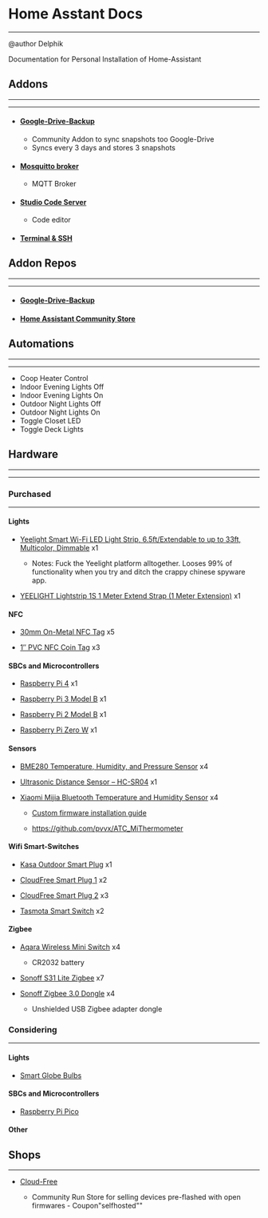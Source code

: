# **Home Asstant Docs** 
----
@author Delphik

Documentation for Personal Installation of Home-Assistant

## **Addons**
----
----


* #### **[Google-Drive-Backup](https://github.com/sabeechen/hassio-google-drive-backup)**
  * Community Addon to sync snapshots too Google-Drive
  * Syncs every 3 days and stores 3 snapshots

* #### **[Mosquitto broker](https://github.com/home-assistant/addons/tree/master/mosquitto)**
  * MQTT Broker

* #### **[Studio Code Server](https://github.com/hassio-addons/addon-vscode)**
  * Code editor

* #### **[Terminal & SSH](https://github.com/home-assistant/addons/tree/master/ssh)**

## **Addon Repos**
----
----
* #### **[Google-Drive-Backup](https://github.com/sabeechen/hassio-google-drive-backup)**
* #### **[Home Assistant Community Store](https://hacs.xyz/)**

## **Automations**
----
----

* Coop Heater Control
* Indoor Evening Lights Off
* Indoor Evening Lights On
* Outdoor Night Lights Off
* Outdoor Night Lights On
* Toggle Closet LED
* Toggle Deck Lights


## **Hardware**
----
----

### **Purchased**
----

#### **Lights**

* [Yeelight Smart Wi-Fi LED Light Strip, 6.5ft/Extendable to up to 33ft, Multicolor, Dimmable]( https://smile.amazon.com/gp/product/B0796QMMR4/ref=ppx_yo_dt_b_asin_title_o06_s00?ie=UTF8&th=1) x1

  * Notes: Fuck the Yeelight platform alltogether. Looses 99% of functionality when you try and ditch the crappy chinese spyware app.

* [YEELIGHT Lightstrip 1S 1 Meter Extend Strap (1 Meter Extension)](https://smile.amazon.com/gp/product/B07FSLJ5KQ/ref=ox_sc_saved_title_1?smid=A1SD0EXFIHKNYD&psc=1) x1

#### **NFC**


* [30mm On-Metal NFC Tag](https://cloudfree.shop/product/30mm-on-metal-nfc-tag/) x5

* [1″ PVC NFC Coin Tag](https://cloudfree.shop/product/1-pvc-nfc-coin-tag/
) x3

#### **SBCs and Microcontrollers**

* [Raspberry Pi 4](https://cloudfree.shop/product/raspberry-pi-4/
) x1

* [Raspberry Pi 3 Model B](https://www.raspberrypi.org/products/raspberry-pi-3-model-b/) x1

* [Raspberry Pi 2 Model B]( https://www.raspberrypi.org/products/raspberry-pi-2-model-b/) x1

* [Raspberry Pi Zero W](https://www.raspberrypi.org/products/raspberry-pi-zero-w/) x1
      
#### **Sensors**

* [BME280 Temperature, Humidity, and Pressure Sensor](https://cloudfree.shop/product/bme280-temperature-humidity-and-pressure-sensor/) x4

* [Ultrasonic Distance Sensor – HC-SR04](https://cloudfree.shop/product/ultrasonic-distance-sensor-hc-sr04/) x1

* [Xiaomi Mijia Bluetooth Temperature and Humidity Sensor](https://cloudfree.shop/product/xiaomi-mijia-bluetooth-temperature-and-humidity-sensor/) x4

    * [Custom firmware installation guide](https://www.youtube.com/watch?v=NXKzFG61lNs)

    * https://github.com/pvvx/ATC_MiThermometer

#### **Wifi Smart-Switches**

* [Kasa Outdoor Smart Plug](https://smile.amazon.com/gp/product/B091FXH2FR/ref=ppx_yo_dt_b_search_asin_title?ie=UTF8&psc=1) x1

*  [CloudFree Smart Plug 1](https://cloudfree.shop/product/cloudfree-smart-plug/) x2 
    
*  [CloudFree Smart Plug 2](https://cloudfree.shop/product/cloudfree-smart-plug-runs-tasmota/) x3

*  [Tasmota Smart Switch](https://cloudfree.shop/product/gosund-light-switch-flashed-with-tasmota/
)  x2          

#### **Zigbee**

* [Aqara Wireless Mini Switch](https://smile.amazon.com/gp/product/B07D19YXND/ref=ppx_yo_dt_b_search_asin_title?ie=UTF8&psc=1) x4
  *  CR2032 battery 
        
* [Sonoff S31 Lite Zigbee](https://cloudfree.shop/product/sonoff-s31-lite-zigbee/) x7


* [Sonoff Zigbee 3.0 Dongle](https://cloudfree.shop/product/sonoff-zigbee-3-0-dongle/) x4
        
  * Unshielded USB Zigbee adapter dongle

### **Considering**
---

#### **Lights**

* [Smart Globe Bulbs](https://smile.amazon.com/gp/product/B08MDSY2LJ/ref=ox_sc_saved_title_6?smid=A32RBBM40L51PJ&psc=1)

        


#### **SBCs and Microcontrollers**

*  [Raspberry Pi Pico](        https://www.raspberrypi.org/products/raspberry-pi-pico/
)

#### **Other**


## **Shops**
----

 * [Cloud-Free](https://cloudfree.shop/) 
        
   * Community Run Store for selling devices pre-flashed with open firmwares - Coupon"selfhosted""

